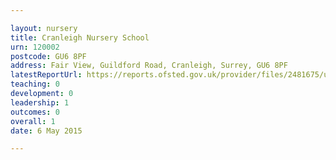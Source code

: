 ```yaml
---

layout: nursery
title: Cranleigh Nursery School
urn: 120002
postcode: GU6 8PF
address: Fair View, Guildford Road, Cranleigh, Surrey, GU6 8PF
latestReportUrl: https://reports.ofsted.gov.uk/provider/files/2481675/urn/120002.pdf
teaching: 0
development: 0
leadership: 1
outcomes: 0
overall: 1
date: 6 May 2015

---
```

